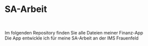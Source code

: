 # SA-Arbeit
<br>
<p> Im folgenden Repository finden Sie alle Dateien meiner Finanz-App
<br> Die App entwickle ich für meine SA-Arbeit an der IMS Frauenfeld
</p>
